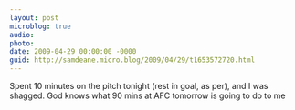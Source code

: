 ```yaml
---
layout: post
microblog: true
audio: 
photo: 
date: 2009-04-29 00:00:00 -0000
guid: http://samdeane.micro.blog/2009/04/29/t1653572720.html
---
```

Spent 10 minutes on the pitch tonight (rest in goal, as per), and I was shagged. God knows what 90 mins at AFC tomorrow is going to do to me
